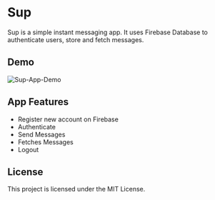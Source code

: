 # Sup
Sup is a simple instant messaging app. It uses Firebase Database to authenticate users, store and fetch messages.



## Demo ## 

![Sup-App-Demo](https://user-images.githubusercontent.com/43475912/66904503-dc6e4a00-f00c-11e9-9b07-9512fc34baa8.gif)



## App Features ##

- Register new account on Firebase
- Authenticate
- Send Messages
- Fetches Messages
- Logout  


## License

This project is licensed under the MIT License. 




